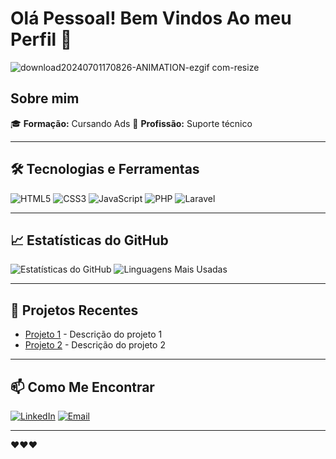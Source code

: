 
# Olá Pessoal! Bem Vindos Ao meu Perfil 👋


![download20240701170826-ANIMATION-ezgif com-resize](https://github.com/Lorena-Gandra/Lorena-Gandra/assets/122059597/90c5bb7f-f2c2-472b-afc1-b8476333c9e3)

## Sobre mim



🎓 **Formação:** Cursando Ads
💼 **Profissão:** Suporte técnico



---

## 🛠️ Tecnologias e Ferramentas

![HTML5](https://img.shields.io/badge/HTML5-E34F26?style=for-the-badge&logo=html5&logoColor=white)
![CSS3](https://img.shields.io/badge/CSS3-1572B6?style=for-the-badge&logo=css3&logoColor=white)
![JavaScript](https://img.shields.io/badge/JavaScript-F7DF1E?style=for-the-badge&logo=javascript&logoColor=black)
![PHP](https://img.shields.io/badge/PHP-777BB4?style=for-the-badge&logo=php&logoColor=white)
![Laravel](https://img.shields.io/badge/Laravel-FF2D20?style=for-the-badge&logo=laravel&logoColor=white)

---

## 📈 Estatísticas do GitHub

![Estatísticas do GitHub](https://github-readme-stats.vercel.app/api?username=Lorena-Gandra&show_icons=true&theme=radical)
![Linguagens Mais Usadas](https://github-readme-stats.vercel.app/api/top-langs/?username=Lorena-Gandra&layout=compact&theme=radical)

---

## 🌱 Projetos Recentes

- [Projeto 1](https://github.com/Lorena-Gandra/jogosSuperScrum.git) - Descrição do projeto 1
- [Projeto 2](https://github.com/seuusuario/projeto2) - Descrição do projeto 2

---

## 📫 Como Me Encontrar

[![LinkedIn](https://img.shields.io/badge/LinkedIn-0077B5?style=for-the-badge&logo=linkedin&logoColor=white)](www.linkedin.com/in/lorena-cristina-442582204)
[![Email](https://img.shields.io/badge/Email-D14836?style=for-the-badge&logo=gmail&logoColor=white)](loohanitsirc@gmail.com)

---

❤️❤️❤️


